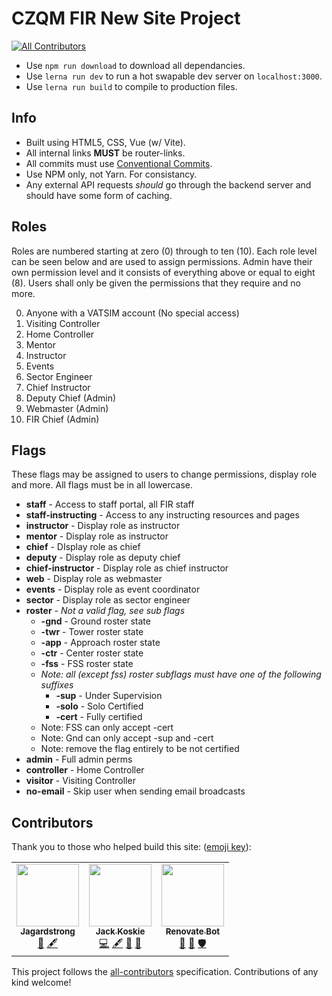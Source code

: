
# CZQM FIR New Site Project

<!-- ALL-CONTRIBUTORS-BADGE:START - Do not remove or modify this section -->

[![All Contributors](https://img.shields.io/badge/all_contributors-3-orange.svg?style=flat-square)](#contributors-)

<!-- ALL-CONTRIBUTORS-BADGE:END -->

- Use `npm run download` to download all dependancies.
- Use `lerna run dev` to run a hot swapable dev server on `localhost:3000`.
- Use `lerna run build` to compile to production files.

## Info

- Built using HTML5, CSS, Vue (w/ Vite).
- All internal links **MUST** be router-links.
- All commits must use [Conventional Commits](https://www.conventionalcommits.org/en/v1.0.0/).
- Use NPM only, not Yarn. For consistancy.
- Any external API requests *should* go through the backend server and should have some form of caching.

## Roles

Roles are numbered starting at zero (0) through to ten (10). Each role level can be seen below and are used to assign permissions. Admin have their own permission level and it consists of everything above or equal to eight (8). Users shall only be given the permissions that they require and no more.

0. Anyone with a VATSIM account (No special access)
1. Visiting Controller
2. Home Controller
3. Mentor
4. Instructor
5. Events
6. Sector Engineer
7. Chief Instructor
8. Deputy Chief (Admin)
9. Webmaster (Admin)
10. FIR Chief (Admin)

## Flags

These flags may be assigned to users to change permissions, display role and more. All flags must be in all lowercase.

* **staff** - Access to staff portal, all FIR staff
* **staff-instructing** - Access to any instructing resources and pages
* **instructor** - Display role as instructor
* **mentor** - Display role as instructor
* **chief** - DIsplay role as chief
* **deputy** - Display role as deputy chief
* **chief-instructor** - Display role as chief instructor
* **web** - Display role as webmaster
* **events** - Display role as event coordinator
* **sector** - Display role as sector engineer
* **roster** - *Not a valid flag, see sub flags*
  * **-gnd** - Ground roster state
  * **-twr** - Tower roster state
  * **-app** - Approach roster state
  * **-ctr** - Center roster state
  * **-fss** - FSS roster state
  * *Note: all (except fss) roster subflags must have one of the following suffixes*
    * **-sup** - Under Supervision
    * **-solo** - Solo Certified
    * **-cert** - Fully certified
  * Note: FSS can only accept -cert
  * Note: Gnd can only accept -sup and -cert
  * Note: remove the flag entirely to be not certified
* **admin** - Full admin perms
* **controller** - Home Controller
* **visitor** - Visiting Controller
* **no-email** - Skip user when sending email broadcasts

## Contributors

Thank you to those who helped build this site: ([emoji key](https://allcontributors.org/docs/en/emoji-key)):

<!-- ALL-CONTRIBUTORS-LIST:START - Do not remove or modify this section -->

<!-- prettier-ignore-start -->

<!-- markdownlint-disable -->

<table>
  <tr>
    <td align="center"><a href="https://github.com/Jagardstrong"><img src="https://avatars.githubusercontent.com/u/99367993?v=4?s=100" width="100px;" alt=""/><br /><sub><b>Jagardstrong</b></sub></a><br /><a href="#ideas-Jagardstrong" title="Ideas, Planning, & Feedback">🤔</a> <a href="#content-Jagardstrong" title="Content">🖋</a></td>
    <td align="center"><a href="https://github.com/GoldenXLence"><img src="https://avatars.githubusercontent.com/u/65452167?v=4?s=100" width="100px;" alt=""/><br /><sub><b>Jack Koskie</b></sub></a><br /><a href="https://github.com/CZQM-FIR/CZQM-Site/commits?author=GoldenXLence" title="Code">💻</a> <a href="#content-GoldenXLence" title="Content">🖋</a> <a href="#design-GoldenXLence" title="Design">🎨</a> <a href="#ideas-GoldenXLence" title="Ideas, Planning, & Feedback">🤔</a></td>
    <td align="center"><a href="https://renovatebot.com"><img src="https://avatars.githubusercontent.com/u/38656520?v=4?s=100" width="100px;" alt=""/><br /><sub><b>Renovate Bot</b></sub></a><br /><a href="#tool-renovatebot" title="Tools">🔧</a> <a href="https://github.com/CZQM-FIR/CZQM-Site/issues?q=author%3Arenovatebot" title="Bug reports">🐛</a> <a href="#security-renovatebot" title="Security">🛡️</a></td>
  </tr>
</table>

<!-- markdownlint-restore -->

<!-- prettier-ignore-end -->

<!-- ALL-CONTRIBUTORS-LIST:END -->

This project follows the [all-contributors](https://github.com/all-contributors/all-contributors) specification. Contributions of any kind welcome!
